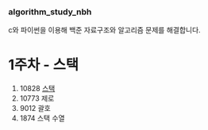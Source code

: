 ### algorithm_study_nbh
c와 파이썬을 이용해 백준 자료구조와 알고리즘 문제를 해결합니다.

# 1주차 - 스택
1. 10828	[스택](https://www.acmicpc.net/problem/10828, "link")
2. 10773	제로
3. 9012	괄호
4. 1874	스택 수열
